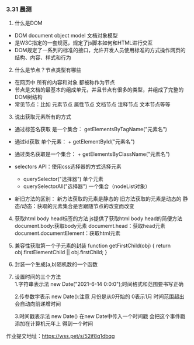 ### 3.31 晨测
1. 什么是DOM
  - DOM document object model 文档对象模型
  - 是W3C指定的一套规范，规定了js脚本如何和HTML进行交互
  - DOM规定了一系列的标准的接口，允许开发人员使用标准的方式操作网页的结构、内容、样式和行为

2. 什么是节点？节点类型有哪些
  - 在网页中 所有的内容和对象 都被称作为节点
  - 节点是文档的最基本的组成单元，并且节点有很多的类型，并组成了完整的DOM树结构
  - 常见节点：比如 元素节点 属性节点 文档节点 注释节点 文本节点等等

3. 说出获取元素所有的方式
  - 通过标签名获取 是一个集合： getElementsByTagName("元素名")
  - 通过id获取 单个元素： + getElementById("元素名")
  - 通过类名获取是一个集合： + getElementsByClassName("元素名")
  - selectors API：使用css选择器的方式选择元素
    - querySelector("选择器") 单个元素
    - querySelectorAll("选择器") 一个集合（nodeList对象）

  - 新旧方法的区别：
    新方法获取的元素是静态的
    旧方法获取的元素是动态的
    静态/动态：获取的元素集合是否跟随节点的改变而改变


4. 获取html body head标签的方法
  js提供了获取html  body  head的简便方法
  document.body:获取body元素
  documemt.head：获取head元素
  document.documentElement：获取html元素

5. 兼容性获取第一个子元素的封装
  function getFirstChild(obj) {
      return obj.firstElementChild || obj.firstChild;
  }

6. 封装一个生成[a,b)随机数的一个函数

7. 设置时间的三个方法           
    1.字符串表示法
    new Date("2021-6-14 0:0:0");时间格式和范围要书写正确

    2.传参数字表示
    new Date():注意 月份是从0开始的  0表示1月
    时间范围超出 会自动向前递增时间

    3.时间戳表示法
    new Date() 在new Date中传入一个时间戳 会把这个事件戳添加在计算机元年上 得到一个时间


作业提交地址：https://wss.pet/s/52if8q1dbqg